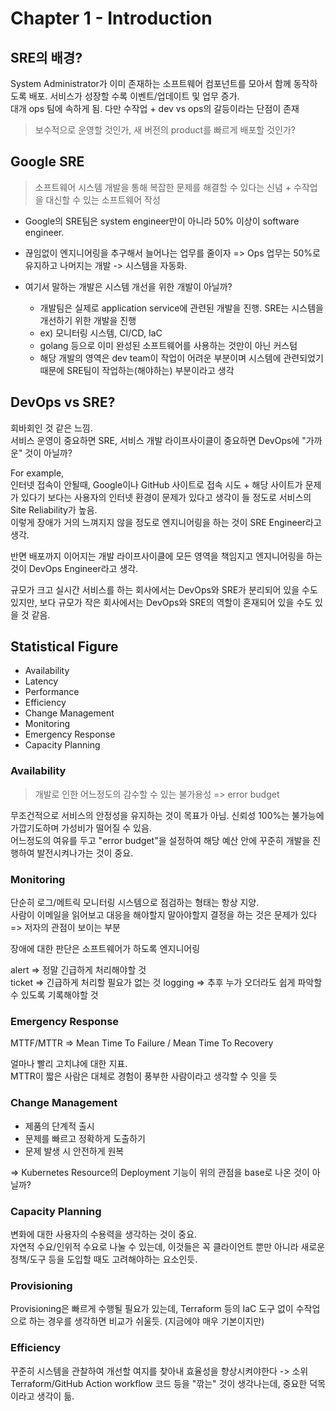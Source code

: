 # Chapter 1 - Introduction

## SRE의 배경?

System Administrator가 이미 존재하는 소프트웨어 컴포넌트를 모아서 함께 동작하도록 배포. 서비스가 성장할 수록 이벤트/업데이트 및 업무 증가.  
대개 ops 팀에 속하게 됨.
다만 수작업 + dev vs ops의 갈등이라는 단점이 존재

> 보수적으로 운영할 것인가, 새 버전의 product를 빠르게 배포할 것인가?

## Google SRE

> 소프트웨어 시스템 개발을 통해 복잡한 문제를 해결할 수 있다는 신념 + 수작업을 대신할 수 있는 소프트웨어 작성

- Google의 SRE팀은 system engineer만이 아니라 50% 이상이 software engineer.
- 끊임없이 엔지니어링을 추구해서 늘어나는 업무를 줄이자 => Ops 업무는 50%로 유지하고 나머지는 개발 -> 시스템을 자동화.

- 여기서 말하는 개발은 시스템 개선을 위한 개발이 아닐까?
  - 개발팀은 실제로 application service에 관련된 개발을 진행. SRE는 시스템을 개선하기 위한 개발을 진행
  - ex) 모니터링 시스템, CI/CD, IaC
  - golang 등으로 이미 완성된 소프트웨어를 사용하는 것만이 아닌 커스텀
  - 해당 개발의 영역은 dev team이 작업이 어려운 부분이며 시스템에 관련되었기 때문에 SRE팀이 작업하는(해야하는) 부분이라고 생각

## DevOps vs SRE?

회바회인 것 같은 느낌.  
서비스 운영이 중요하면 SRE, 서비스 개발 라이프사이클이 중요하면 DevOps에 "가까운" 것이 아닐까?

For example,  
인터넷 접속이 안될때, Google이나 GitHub 사이트로 접속 시도 + 해당 사이트가 문제가 있다기 보다는 사용자의 인터넷 환경이 문제가 있다고 생각이 들 정도로 서비스의 Site Reliability가 높음.  
이렇게 장애가 거의 느껴지지 않을 정도로 엔지니어링을 하는 것이 SRE Engineer라고 생각.

반면 배포까지 이어지는 개발 라이프사이클에 모든 영역을 책임지고 엔지니어링을 하는 것이 DevOps Engineer라고 생각.

규모가 크고 실시간 서비스를 하는 회사에서는 DevOps와 SRE가 분리되어 있을 수도 있지만, 보다 규모가 작은 회사에서는 DevOps와 SRE의 역할이 혼재되어 있을 수도 있을 것 같음.

## Statistical Figure

- Availability
- Latency
- Performance
- Efficiency
- Change Management
- Monitoring
- Emergency Response
- Capacity Planning

### Availability

> 개발로 인한 어느정도의 감수할 수 있는 불가용성 => error budget

무조건적으로 서비스의 안정성을 유지하는 것이 목표가 아님. 신뢰성 100%는 불가능에 가깝기도하며 가성비가 떨어질 수 있음.  
어느정도의 여유를 두고 "error budget"을 설정하여 해당 예산 안에 꾸준히 개발을 진행하여 발전시켜나가는 것이 중요.

### Monitoring

단순히 로그/메트릭 모니터링 시스템으로 점검하는 형태는 항상 지양.  
사람이 이메일을 읽어보고 대응을 해야할지 말아야할지 결정을 하는 것은 문제가 있다 => 저자의 관점이 보이는 부분

장애에 대한 판단은 소프트웨어가 하도록 엔지니어링

alert => 정말 긴급하게 처리해야할 것  
ticket => 긴급하게 처리할 필요가 없는 것
logging => 추후 누가 오더라도 쉽게 파악할 수 있도록 기록해야할 것

### Emergency Response

MTTF/MTTR => Mean Time To Failure / Mean Time To Recovery

얼마나 빨리 고치냐에 대한 지표.  
MTTR이 짧은 사람은 대체로 경험이 풍부한 사람이라고 생각할 수 잇을 듯

### Change Management

- 제품의 단계적 출시
- 문제를 빠르고 정확하게 도출하기
- 문제 발생 시 안전하게 원복

=> Kubernetes Resource의 Deployment 기능이 위의 관점을 base로 나온 것이 아닐까?

### Capacity Planning

변화에 대한 사용자의 수용력을 생각하는 것이 중요.  
자연적 수요/인위적 수요로 나눌 수 있는데, 이것들은 꼭 클라이언트 뿐만 아니라 새로운 정책/도구 등을 도입할 때도 고려해야하는 요소인듯.

### Provisioning

Provisioning은 빠르게 수행될 필요가 있는데, Terraform 등의 IaC 도구 없이 수작업으로 하는 경우를 생각하면 비교가 쉬울듯. (지금에야 매우 기본이지만)

### Efficiency

꾸준히 시스템을 관찰하여 개선할 여지를 찾아내 효율성을 향상시켜야한다 -> 소위 Terraform/GitHub Action workflow 코드 등을 "깎는" 것이 생각나는데, 중요한 덕목이라고 생각이 듦.
